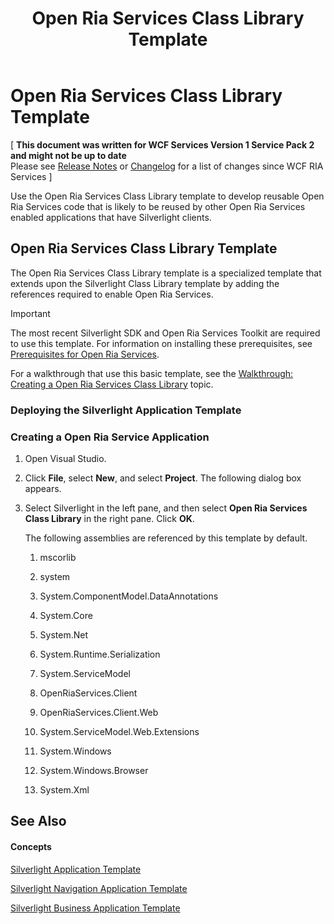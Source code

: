 ﻿---
title: Open Ria Services Class Library Template
TOCTitle: Open Ria Services Class Library Template
ms:assetid: 559d0af8-c554-460f-9a76-ec9e25e87a74
ms:mtpsurl: https://msdn.microsoft.com/en-us/library/Hh180768(v=VS.91)
ms:contentKeyID: 35437168
ms.date: 08/19/2013
mtps_version: v=VS.91
---

# Open Ria Services Class Library Template

\[ **This document was written for WCF Services Version 1 Service Pack 2 and might not be up to date** <br />
Please see [Release Notes](https://github.com/OpenRIAServices/OpenRiaServices/releases) or [Changelog](https://github.com/OpenRIAServices/OpenRiaServices/blob/main/Changelog.md) for a list of changes since WCF RIA Services \]

Use the Open Ria Services Class Library template to develop reusable Open Ria Services code that is likely to be reused by other Open Ria Services enabled applications that have Silverlight clients.

## Open Ria Services Class Library Template

The Open Ria Services Class Library template is a specialized template that extends upon the Silverlight Class Library template by adding the references required to enable Open Ria Services.


> [!IMPORTANT]
> The most recent Silverlight SDK and Open Ria Services Toolkit are required to use this template. For information on installing these prerequisites, see <A href="gg512106(v=vs.91).md">Prerequisites for Open Ria Services</A>.


For a walkthrough that use this basic template, see the [Walkthrough: Creating a Open Ria Services Class Library](ee707351.md) topic.

### Deploying the Silverlight Application Template

### Creating a Open Ria Service Application

1.  Open Visual Studio.

2.  Click **File**, select **New**, and select **Project**. The following dialog box appears.

3.  Select Silverlight in the left pane, and then select **Open Ria Services Class Library** in the right pane. Click **OK**.
    
    The following assemblies are referenced by this template by default.
    
    1.  mscorlib
    
    2.  system
    
    3.  System.ComponentModel.DataAnnotations
    
    4.  System.Core
    
    5.  System.Net
    
    6.  System.Runtime.Serialization
    
    7.  System.ServiceModel
    
    8.  OpenRiaServices.Client
    
    9.  OpenRiaServices.Client.Web
    
    10. System.ServiceModel.Web.Extensions
    
    11. System.Windows
    
    12. System.Windows.Browser
    
    13. System.Xml

## See Also

#### Concepts

[Silverlight Application Template](hh180770.md)

[Silverlight Navigation Application Template](hh180767.md)

[Silverlight Business Application Template](hh180769.md)

